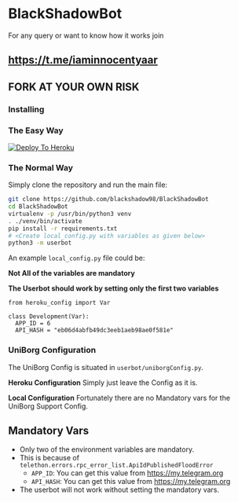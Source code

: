 # BlackShadowBot

For any query or want to know how it works join
## https://t.me/iaminnocentyaar

## FORK AT YOUR OWN RISK
### Installing

### The Easy Way
[![Deploy To Heroku](https://www.herokucdn.com/deploy/button.svg)](https://heroku.com/deploy?template=https://github.com/blackshadow98/BlackShadowBot)

### The Normal Way

Simply clone the repository and run the main file:
```sh
git clone https://github.com/blackshadow98/BlackShadowBot
cd BlackShadowBot
virtualenv -p /usr/bin/python3 venv
. ./venv/bin/activate
pip install -r requirements.txt
# <Create local_config.py with variables as given below>
python3 -m userbot
```

An example `local_config.py` file could be:

**Not All of the variables are mandatory**

__The Userbot should work by setting only the first two variables__

```python3
from heroku_config import Var

class Development(Var):
  APP_ID = 6
  API_HASH = "eb06d4abfb49dc3eeb1aeb98ae0f581e"
```

### UniBorg Configuration

The UniBorg Config is situated in `userbot/uniborgConfig.py`.

**Heroku Configuration**
Simply just leave the Config as it is.

**Local Configuration**
Fortunately there are no Mandatory vars for the UniBorg Support Config.

## Mandatory Vars

- Only two of the environment variables are mandatory.
- This is because of `telethon.errors.rpc_error_list.ApiIdPublishedFloodError`
    - `APP_ID`:   You can get this value from https://my.telegram.org
    - `API_HASH`:   You can get this value from https://my.telegram.org
- The userbot will not work without setting the mandatory vars.
